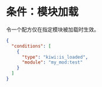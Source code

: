 # 条件：模块加载

令一个配方仅在指定模块被加载时生效。

```json
{
  "conditions": [
    {
      "type": "kiwi:is_loaded",
      "module": "my_mod:test"
    }
  ]
}
```
